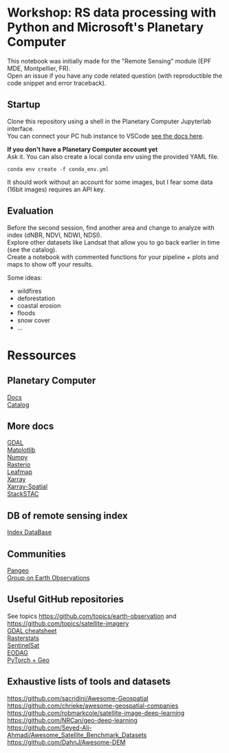 # Workshop: RS data processing with Python and Microsoft's Planetary Computer
This notebook was initially made for the "Remote Sensing" module (EPF MDE, Montpellier, FR).  
Open an issue if you have any code related question (with reproductible the code snippet and error traceback).

## Startup
Clone this repository using a shell in the Planetary Computer Jupyterlab interface.  
You can connect your PC hub instance to VSCode [see the docs here](https://planetarycomputer.microsoft.com/docs/overview/ui-vscode/).  


**If you don't have a Planetary Computer account yet**  
Ask it. 
You can also create a local conda env using the provided YAML file. 
```
conda env create -f conda_env.yml
```

It should work without an account for some images, but I fear some data (16bit images) requires an API key.  


## Evaluation
Before the second session, find another area and change to analyze with index (dNBR, NDVI, NDWI, NDSI).  
Explore other datasets like Landsat that allow you to go back earlier in time (see the catalog).  
Create a notebook with commented functions for your pipeline + plots and maps to show off your results.  

Some ideas:
* wildfires
* deforestation
* coastal erosion
* floods
* snow cover
* ...

# Ressources

## Planetary Computer
[Docs](https://planetarycomputer.microsoft.com/docs/overview/about)  
[Catalog](https://planetarycomputer.microsoft.com/catalog)  

## More docs
[GDAL](https://gdal.org/)  
[Matplotlib](https://matplotlib.org/stable)  
[Numpy](https://numpy.org/doc/stable/)  
[Rasterio](https://rasterio.readthedocs.io/)  
[Leafmap](https://leafmap.org/)  
[Xarray](https://docs.xarray.dev/en/stable/)  
[Xarray-Spatial](https://xarray-spatial.org/index.html)  
[StackSTAC](https://stackstac.readthedocs.io/en/latest/)  

## DB of remote sensing index
[Index DataBase](https://www.indexdatabase.de/)  

## Communities
[Pangeo](https://pangeo.io/index.html)  
[Group on Earth Observations](https://www.earthobservations.org/)  

## Useful GitHub repositories
See topics https://github.com/topics/earth-observation and https://github.com/topics/satellite-imagery   
[GDAL cheatsheet](https://github.com/dwtkns/gdal-cheat-sheet)  
[Rasterstats](https://github.com/perrygeo/python-rasterstats)  
[SentinelSat](https://github.com/sentinelsat/sentinelsat)  
[EODAG](https://github.com/CS-SI/eodag)  
[PyTorch + Geo](https://github.com/microsoft/torchgeo)  

## Exhaustive lists of tools and datasets
https://github.com/sacridini/Awesome-Geospatial  
https://github.com/chrieke/awesome-geospatial-companies  
https://github.com/robmarkcole/satellite-image-deep-learning  
https://github.com/NRCan/geo-deep-learning  
https://github.com/Seyed-Ali-Ahmadi/Awesome_Satellite_Benchmark_Datasets  
https://github.com/DahnJ/Awesome-DEM  